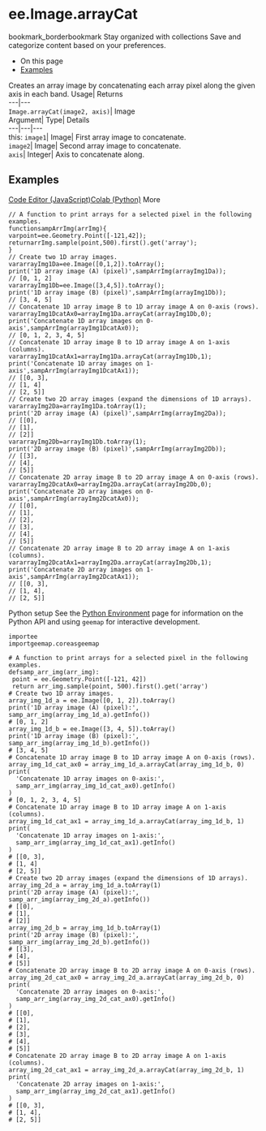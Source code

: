  
#  ee.Image.arrayCat 
bookmark_borderbookmark Stay organized with collections  Save and categorize content based on your preferences. 
  * On this page
  * [Examples](https://developers.google.com/earth-engine/apidocs/ee-image-arraycat#examples)


Creates an array image by concatenating each array pixel along the given axis in each band. 
Usage| Returns  
---|---  
`Image.arrayCat(image2, axis)`| Image  
Argument| Type| Details  
---|---|---  
this: `image1`| Image| First array image to concatenate.  
`image2`| Image| Second array image to concatenate.  
`axis`| Integer| Axis to concatenate along.  
## Examples
[Code Editor (JavaScript)](https://developers.google.com/earth-engine/apidocs/ee-image-arraycat#code-editor-javascript-sample)[Colab (Python)](https://developers.google.com/earth-engine/apidocs/ee-image-arraycat#colab-python-sample) More
```
// A function to print arrays for a selected pixel in the following examples.
functionsampArrImg(arrImg){
varpoint=ee.Geometry.Point([-121,42]);
returnarrImg.sample(point,500).first().get('array');
}
// Create two 1D array images.
vararrayImg1Da=ee.Image([0,1,2]).toArray();
print('1D array image (A) (pixel)',sampArrImg(arrayImg1Da));
// [0, 1, 2]
vararrayImg1Db=ee.Image([3,4,5]).toArray();
print('1D array image (B) (pixel)',sampArrImg(arrayImg1Db));
// [3, 4, 5]
// Concatenate 1D array image B to 1D array image A on 0-axis (rows).
vararrayImg1DcatAx0=arrayImg1Da.arrayCat(arrayImg1Db,0);
print('Concatenate 1D array images on 0-axis',sampArrImg(arrayImg1DcatAx0));
// [0, 1, 2, 3, 4, 5]
// Concatenate 1D array image B to 1D array image A on 1-axis (columns).
vararrayImg1DcatAx1=arrayImg1Da.arrayCat(arrayImg1Db,1);
print('Concatenate 1D array images on 1-axis',sampArrImg(arrayImg1DcatAx1));
// [[0, 3],
// [1, 4]
// [2, 5]]
// Create two 2D array images (expand the dimensions of 1D arrays).
vararrayImg2Da=arrayImg1Da.toArray(1);
print('2D array image (A) (pixel)',sampArrImg(arrayImg2Da));
// [[0],
// [1],
// [2]]
vararrayImg2Db=arrayImg1Db.toArray(1);
print('2D array image (B) (pixel)',sampArrImg(arrayImg2Db));
// [[3],
// [4],
// [5]]
// Concatenate 2D array image B to 2D array image A on 0-axis (rows).
vararrayImg2DcatAx0=arrayImg2Da.arrayCat(arrayImg2Db,0);
print('Concatenate 2D array images on 0-axis',sampArrImg(arrayImg2DcatAx0));
// [[0],
// [1],
// [2],
// [3],
// [4],
// [5]]
// Concatenate 2D array image B to 2D array image A on 1-axis (columns).
vararrayImg2DcatAx1=arrayImg2Da.arrayCat(arrayImg2Db,1);
print('Concatenate 2D array images on 1-axis',sampArrImg(arrayImg2DcatAx1));
// [[0, 3],
// [1, 4],
// [2, 5]]
```
Python setup
See the [ Python Environment](https://developers.google.com/earth-engine/guides/python_install) page for information on the Python API and using `geemap` for interactive development.
```
importee
importgeemap.coreasgeemap
```
```
# A function to print arrays for a selected pixel in the following examples.
defsamp_arr_img(arr_img):
 point = ee.Geometry.Point([-121, 42])
 return arr_img.sample(point, 500).first().get('array')
# Create two 1D array images.
array_img_1d_a = ee.Image([0, 1, 2]).toArray()
print('1D array image (A) (pixel):', samp_arr_img(array_img_1d_a).getInfo())
# [0, 1, 2]
array_img_1d_b = ee.Image([3, 4, 5]).toArray()
print('1D array image (B) (pixel):', samp_arr_img(array_img_1d_b).getInfo())
# [3, 4, 5]
# Concatenate 1D array image B to 1D array image A on 0-axis (rows).
array_img_1d_cat_ax0 = array_img_1d_a.arrayCat(array_img_1d_b, 0)
print(
  'Concatenate 1D array images on 0-axis:',
  samp_arr_img(array_img_1d_cat_ax0).getInfo()
)
# [0, 1, 2, 3, 4, 5]
# Concatenate 1D array image B to 1D array image A on 1-axis (columns).
array_img_1d_cat_ax1 = array_img_1d_a.arrayCat(array_img_1d_b, 1)
print(
  'Concatenate 1D array images on 1-axis:',
  samp_arr_img(array_img_1d_cat_ax1).getInfo()
)
# [[0, 3],
# [1, 4]
# [2, 5]]
# Create two 2D array images (expand the dimensions of 1D arrays).
array_img_2d_a = array_img_1d_a.toArray(1)
print('2D array image (A) (pixel):', samp_arr_img(array_img_2d_a).getInfo())
# [[0],
# [1],
# [2]]
array_img_2d_b = array_img_1d_b.toArray(1)
print('2D array image (B) (pixel):', samp_arr_img(array_img_2d_b).getInfo())
# [[3],
# [4],
# [5]]
# Concatenate 2D array image B to 2D array image A on 0-axis (rows).
array_img_2d_cat_ax0 = array_img_2d_a.arrayCat(array_img_2d_b, 0)
print(
  'Concatenate 2D array images on 0-axis:',
  samp_arr_img(array_img_2d_cat_ax0).getInfo()
)
# [[0],
# [1],
# [2],
# [3],
# [4],
# [5]]
# Concatenate 2D array image B to 2D array image A on 1-axis (columns).
array_img_2d_cat_ax1 = array_img_2d_a.arrayCat(array_img_2d_b, 1)
print(
  'Concatenate 2D array images on 1-axis:',
  samp_arr_img(array_img_2d_cat_ax1).getInfo()
)
# [[0, 3],
# [1, 4],
# [2, 5]]
```

